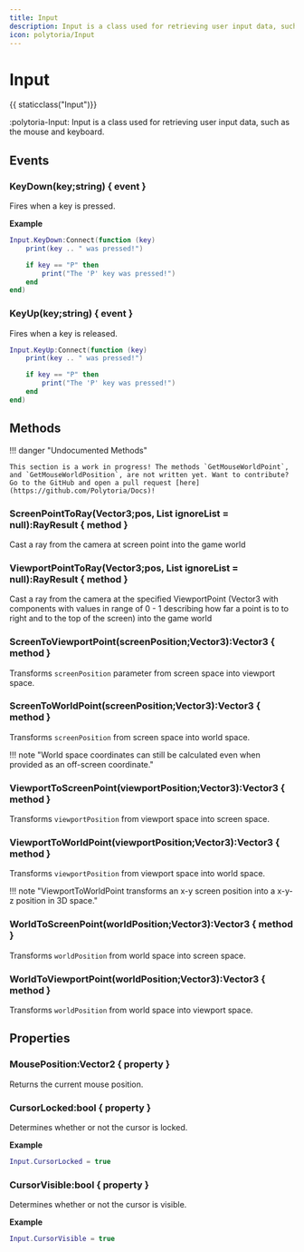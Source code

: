 ```yaml
---
title: Input
description: Input is a class used for retrieving user input data, such as the mouse and keyboard.
icon: polytoria/Input
---
```


# Input

{{ staticclass("Input")}}

:polytoria-Input: Input is a class used for retrieving user input data, such as the mouse and keyboard.

## Events

### KeyDown(key;string) { event }

Fires when a key is pressed.

**Example**

```lua
Input.KeyDown:Connect(function (key)
    print(key .. " was pressed!")

    if key == "P" then
        print("The 'P' key was pressed!")
    end
end)
```

### KeyUp(key;string) { event }

Fires when a key is released.

```lua
Input.KeyUp:Connect(function (key)
    print(key .. " was pressed!")

    if key == "P" then
        print("The 'P' key was pressed!")
    end
end)
```

## Methods

<div data-search-exclude markdown>
!!! danger "Undocumented Methods"

    This section is a work in progress! The methods `GetMouseWorldPoint`, and `GetMouseWorldPosition`, are not written yet. Want to contribute? Go to the GitHub and open a pull request [here](https://github.com/Polytoria/Docs)!

</div>

### ScreenPointToRay(Vector3;pos, List ignoreList = null):RayResult { method }

Cast a ray from the camera at screen point into the game world


### ViewportPointToRay(Vector3;pos, List ignoreList = null):RayResult { method }

Cast a ray from the camera at the specified ViewportPoint (Vector3 with components with values in range of 0 - 1 describing how far a point is to to right and to the top of the screen) into the game world

### ScreenToViewportPoint(screenPosition;Vector3):Vector3 { method }

Transforms `screenPosition` parameter from screen space into viewport space.

### ScreenToWorldPoint(screenPosition;Vector3):Vector3 { method }

Transforms `screenPosition` from screen space into world space.

<div data-search-exclude markdown>
!!! note "World space coordinates can still be calculated even when provided as an off-screen coordinate."
</div>

### ViewportToScreenPoint(viewportPosition;Vector3):Vector3 { method }

Transforms `viewportPosition` from viewport space into screen space.

### ViewportToWorldPoint(viewportPosition;Vector3):Vector3 { method }

Transforms `viewportPosition` from viewport space into world space.

<div data-search-exclude markdown>
!!! note "ViewportToWorldPoint transforms an x-y screen position into a x-y-z position in 3D space."
</div>

### WorldToScreenPoint(worldPosition;Vector3):Vector3 { method }

Transforms `worldPosition` from world space into screen space.

### WorldToViewportPoint(worldPosition;Vector3):Vector3 { method }

Transforms `worldPosition` from world space into viewport space.

## Properties

### MousePosition:Vector2 { property }

Returns the current mouse position.

### CursorLocked:bool { property }

Determines whether or not the cursor is locked.

**Example**

```lua
Input.CursorLocked = true
```

### CursorVisible:bool { property }

Determines whether or not the cursor is visible.

**Example**

```lua
Input.CursorVisible = true
```
